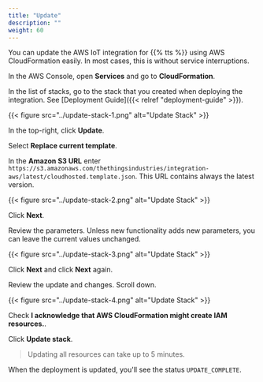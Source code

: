 ```yaml
---
title: "Update"
description: ""
weight: 60
---
```


You can update the AWS IoT integration for {{% tts %}} using AWS CloudFormation easily. In most cases, this is without service interruptions.

<!--more-->

In the AWS Console, open **Services** and go to **CloudFormation**.

In the list of stacks, go to the stack that you created when deploying the integration. See [Deployment Guide]({{< relref "deployment-guide" >}}).

{{< figure src="../update-stack-1.png" alt="Update Stack" >}}

In the top-right, click **Update**.

Select **Replace current template**.

In the **Amazon S3 URL** enter `https://s3.amazonaws.com/thethingsindustries/integration-aws/latest/cloudhosted.template.json`. This URL contains always the latest version.

{{< figure src="../update-stack-2.png" alt="Update Stack" >}}

Click **Next**.

Review the parameters. Unless new functionality adds new parameters, you can leave the current values unchanged.

{{< figure src="../update-stack-3.png" alt="Update Stack" >}}

Click **Next** and click **Next** again.

Review the update and changes. Scroll down.

{{< figure src="../update-stack-4.png" alt="Update Stack" >}}

Check **I acknowledge that AWS CloudFormation might create IAM resources.**.

Click **Update stack**.

> Updating all resources can take up to 5 minutes.

When the deployment is updated, you'll see the status `UPDATE_COMPLETE`.
